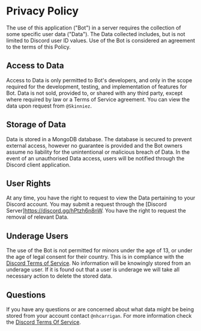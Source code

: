 # Privacy Policy

The use of this application ("Bot") in a server requires the collection of some specific user data ("Data"). The Data collected includes, but is not limited to Discord user ID values. Use of the Bot is considered an agreement to the terms of this Policy. 

## Access to Data

Access to Data is only permitted to Bot's developers, and only in the scope required for the development, testing, and implementation of features for Bot. Data is not sold, provided to, or shared with any third party, except where required by law or a Terms of Service agreement. You can view the data upon request from `@Skinniez`.

## Storage of Data

Data is stored in a MongoDB database. The database is secured to prevent external access, however no guarantee is provided and the Bot owners assume no liability for the unintentional or malicious breach of Data. In the event of an unauthorised Data access, users will be notified through the Discord client application.

## User Rights

At any time, you have the right to request to view the Data pertaining to your Discord account. You may submit a request through the [Discord Server]https://discord.gg/hPtzh6n8nW. You have the right to request the removal of relevant Data.

## Underage Users

The use of the Bot is not permitted for minors under the age of 13, or under the age of legal consent for their country. This is in compliance with the [Discord Terms of Service](https://discord.com/terms). No information will be knowingly stored from an underage user. If it is found out that a user is underage we will take all necessary action to delete the stored data.

## Questions

If you have any questions or are concerned about what data might be being stored from your account contact `@nhcarrigan`. For more information check the [Discord Terms Of Service](https://discord.com/terms).
